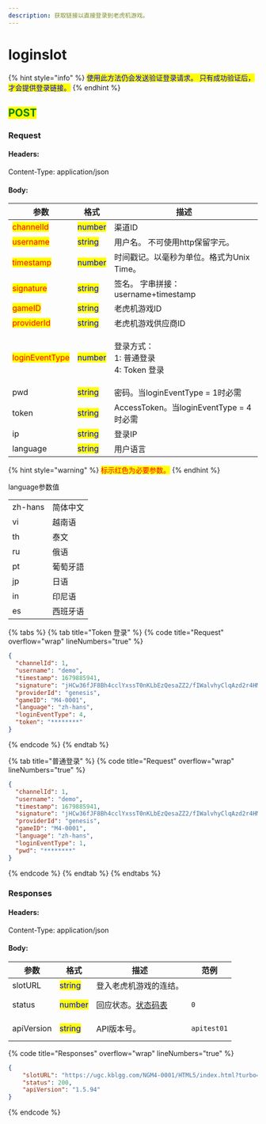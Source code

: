 ```yaml
---
description: 获取链接以直接登录到老虎机游戏。
---
```


# loginslot

{% hint style="info" %}
<mark style="color:blue;">使用此方法仍会发送验证登录请求。 只有成功验证后，才会提供登录链接。</mark>
{% endhint %}

## <mark style="color:green;">POST</mark>

### **Request**

#### Headers:

Content-Type: application/json

#### Body:

| 参数                                             | 格式                                      | 描述                                     |
| ---------------------------------------------- | --------------------------------------- | -------------------------------------- |
| <mark style="color:red;">channelId</mark>      | <mark style="color:blue;">number</mark> | 渠道ID                                   |
| <mark style="color:red;">username</mark>       | <mark style="color:blue;">string</mark> | 用户名。 不可使用http保留字元。                     |
| <mark style="color:red;">timestamp</mark>      | <mark style="color:blue;">number</mark> | 时间戳记。以毫秒为单位。格式为Unix Time。              |
| <mark style="color:red;">signature</mark>      | <mark style="color:blue;">string</mark> | 签名。 字串拼接：username+timestamp            |
| <mark style="color:red;">gameID</mark>         | <mark style="color:blue;">string</mark> | 老虎机游戏ID                                |
| <mark style="color:red;">providerId</mark>     | <mark style="color:blue;">string</mark> | 老虎机游戏供应商ID                             |
| <mark style="color:red;">loginEventType</mark> | <mark style="color:blue;">number</mark> | <p>登录方式：<br>1: 普通登录<br>4: Token 登录</p> |
| pwd                                            | <mark style="color:blue;">string</mark> | 密码。当loginEventType = 1时必需              |
| token                                          | <mark style="color:blue;">string</mark> | AccessToken。当loginEventType = 4时必需     |
| ip                                             | <mark style="color:blue;">string</mark> | 登录IP                                   |
| language                                       | <mark style="color:blue;">string</mark> | 用户语言                                   |

{% hint style="warning" %}
<mark style="color:red;">标示红色为必要参数。</mark>
{% endhint %}

language参数值

|         |      |
| ------- | ---- |
| zh-hans | 简体中文 |
| vi      | 越南语  |
| th      | 泰文   |
| ru      | 俄语   |
| pt      | 葡萄牙語 |
| jp      | 日语   |
| in      | 印尼语  |
| es      | 西班牙语 |

{% tabs %}
{% tab title="Token 登录" %}
{% code title="Request" overflow="wrap" lineNumbers="true" %}
```json
{
  "channelId": 1,
  "username": "demo",
  "timestamp": 1679885941,
  "signature": "jHCw36fJF8Bh4cclYxssT0nKLbEzQesaZZ2/fIWalvhyClqAzd2r4HM9CX9ORag/Cw+CS8I19mhkYjDDtHVM2A==",
  "providerId": "genesis",
  "gameID": "M4-0001",
  "language": "zh-hans",
  "loginEventType": 4,
  "token": "********"
}
```
{% endcode %}
{% endtab %}

{% tab title="普通登录" %}
{% code title="Request" overflow="wrap" lineNumbers="true" %}
```json
{
  "channelId": 1,
  "username": "demo",
  "timestamp": 1679885941,
  "signature": "jHCw36fJF8Bh4cclYxssT0nKLbEzQesaZZ2/fIWalvhyClqAzd2r4HM9CX9ORag/Cw+CS8I19mhkYjDDtHVM2A==",
  "providerId": "genesis",
  "gameID": "M4-0001",
  "language": "zh-hans",
  "loginEventType": 1,
  "pwd": "********"
}
```
{% endcode %}
{% endtab %}
{% endtabs %}

### **Responses**

#### Headers:

Content-Type: application/json

#### Body:

<table><thead><tr><th>参数</th><th>格式</th><th>描述</th><th data-hidden>范例</th></tr></thead><tbody><tr><td>slotURL</td><td><mark style="color:blue;">string</mark></td><td>登入老虎机游戏的连结。</td><td></td></tr><tr><td>status</td><td><mark style="color:blue;">number</mark></td><td>回应状态。<a href="../../ebet-zhuang-tai-ma.md#ebet-xiang-ying-de-zhuang-tai-dai-ma">状态码表</a></td><td><pre><code>0
</code></pre></td></tr><tr><td>apiVersion</td><td><mark style="color:blue;">string</mark></td><td>API版本号。</td><td><pre><code>apitest01
</code></pre></td></tr></tbody></table>

{% code title="Responses" overflow="wrap" lineNumbers="true" %}
```json
{
    "slotURL": "https://ugc.kblgg.com/NGM4-0001/HTML5/index.html?turbo=true&mode=real&partner=964dc891-31c1-4579-8628-77ee21c35809&session=322dbbf66403a7e4e947f2e6ebfff110-88915679&language=zh-hant&gs=nurgs-RMX&partnerCode=EbetCNY&referer=ugc.kblgg.com&refererRetries=0&device=DESKTOP",
    "status": 200,
    "apiVersion": "1.5.94"
}
```
{% endcode %}
